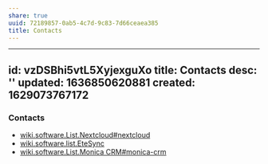```yaml
---
share: true
uuid: 72189857-0ab5-4c7d-9c83-7d66ceaea385
title: Contacts
---
```

---
id: vzDSBhi5vtL5XyjexguXo
title: Contacts
desc: ''
updated: 1636850620881
created: 1629073767172
---

### Contacts

* [wiki.software.List.Nextcloud#nextcloud](/undefined)
* [wiki.software.list.EteSync](/undefined)
* [wiki.software.List.Monica CRM#monica-crm](/undefined)